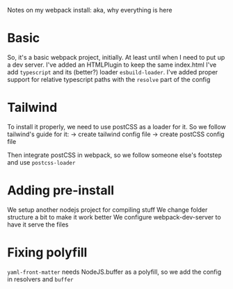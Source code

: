 Notes on my webpack install: aka, why everything is here

# Basic

So, it's a basic webpack project, initially. At least until when I need to put up a dev server.
I've added an HTMLPlugin to keep the same index.html
I've add `typescript` and its (better?) loader `esbuild-loader`.
I've added proper support for relative typescript paths with the `resolve` part of the config

# Tailwind
To install it properly, we need to use postCSS as a loader for it.
So we follow tailwind's guide for it:
-> create tailwind config file
-> create postCSS config file

Then integrate postCSS in webpack, so we follow someone else's footstep and use `postcss-loader`

# Adding pre-install
We setup another nodejs project for compiling stuff
We change folder structure a bit to make it work better
We configure webpack-dev-server to have it serve the files

# Fixing polyfill
`yaml-front-matter` needs NodeJS.buffer as a polyfill, so we add the config in resolvers and `buffer`